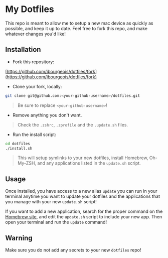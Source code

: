 # My Dotfiles

This repo is meant to allow me to setup a new mac device as quickly as possible, and keep it up to date. Feel free to fork this repo, and make whatever changes you'd like!

## Installation

- Fork this repository:

[https://github.com/ibourgeois/dotfiles/fork](https://github.com/ibourgeois/dotfiles/fork)

- Clone your fork, locally:

```sh
git clone git@github.com:<your-github-username>/dotfiles.git
```

> Be sure to replace `<your-github-username>`!

- Remove anything you don't want.

> Check the `.zshrc`, `.zprofile` and the `.update.sh` files.

- Run the install script:

```sh
cd dotfiles
./install.sh
```

> This will setup symlinks to your new dotfiles, install Homebrew, Oh-My-ZSH, and any applications listed in the `update.sh` script.

## Usage

Once installed, you have access to a new alias `update` you can run in your terminal anytime you want to update your dotfiles and the applications that you manage with your new `update.sh` script!

If you want to add a new application, search for the proper command on the [Homebrew site](https://formulae.brew.sh/), and edit the `update.sh` script to include your new app. Then open your terminal and run the `update` command!

## Warning

Make sure you do not add any secrets to your new `dotfiles` repo!
